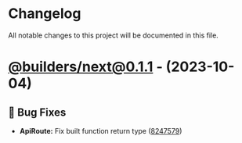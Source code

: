 # Changelog

All notable changes to this project will be documented in this file.

# [@builders/next@0.1.1](https://github.com/apteryxxyz/builders/compare/@builders/next@0.1.0...@builders/next@0.1.1) - (2023-10-04)

## 🐛 Bug Fixes

- **ApiRoute:** Fix built function return type ([8247579](https://github.com/apteryxxyz/builders/commit/8247579780eeb9efd2334f56403634f0e931b6f5))
